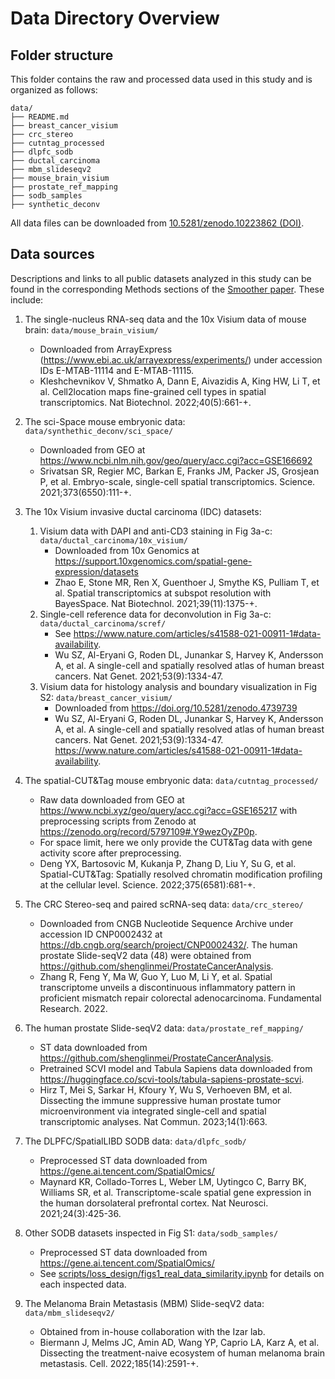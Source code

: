 # Data Directory Overview

## Folder structure
This folder contains the raw and processed data used in this study and is organized as follows:
```
data/
├── README.md
├── breast_cancer_visium
├── crc_stereo
├── cutntag_processed
├── dlpfc_sodb
├── ductal_carcinoma
├── mbm_slideseqv2
├── mouse_brain_visium
├── prostate_ref_mapping
├── sodb_samples
├── synthetic_deconv
```

All data files can be downloaded from [10.5281/zenodo.10223862 (DOI)](https://zenodo.org/records/10223862).

## Data sources
Descriptions and links to all public datasets analyzed in this study can be found in the corresponding Methods sections of the [Smoother paper](https://www.biorxiv.org/content/10.1101/2022.10.25.513785v2.full). These include:
1. The single-nucleus RNA-seq data and the 10x Visium data of mouse brain: `data/mouse_brain_visium/`
    - Downloaded from ArrayExpress (https://www.ebi.ac.uk/arrayexpress/experiments/) under accession IDs E-MTAB-11114 and E-MTAB-11115.
    - Kleshchevnikov V, Shmatko A, Dann E, Aivazidis A, King HW, Li T, et al. Cell2location maps fine-grained cell types in spatial transcriptomics. Nat Biotechnol. 2022;40(5):661-+.
2. The sci-Space mouse embryonic data: `data/synthethic_deconv/sci_space/`
    - Downloaded from GEO at https://www.ncbi.nlm.nih.gov/geo/query/acc.cgi?acc=GSE166692
    - Srivatsan SR, Regier MC, Barkan E, Franks JM, Packer JS, Grosjean P, et al. Embryo-scale, single-cell spatial transcriptomics. Science. 2021;373(6550):111-+.
3. The 10x Visium invasive ductal carcinoma (IDC) datasets:
    1. Visium data with DAPI and anti-CD3 staining in Fig 3a-c: `data/ductal_carcinoma/10x_visium/`
        - Downloaded from 10x Genomics at https://support.10xgenomics.com/spatial-gene-expression/datasets
        - Zhao E, Stone MR, Ren X, Guenthoer J, Smythe KS, Pulliam T, et al. Spatial transcriptomics at subspot resolution with BayesSpace. Nat Biotechnol. 2021;39(11):1375-+.
    2. Single-cell reference data for deconvolution in Fig 3a-c: `data/ductal_carcinoma/scref/`
        - See https://www.nature.com/articles/s41588-021-00911-1#data-availability.
        - Wu SZ, Al-Eryani G, Roden DL, Junankar S, Harvey K, Andersson A, et al. A single-cell and spatially resolved atlas of human breast cancers. Nat Genet. 2021;53(9):1334-47. 
    3. Visium data for histology analysis and boundary visualization in Fig S2: `data/breast_cancer_visium/`
        - Downloaded from https://doi.org/10.5281/zenodo.4739739
        - Wu SZ, Al-Eryani G, Roden DL, Junankar S, Harvey K, Andersson A, et al. A single-cell and spatially resolved atlas of human breast cancers. Nat Genet. 2021;53(9):1334-47. https://www.nature.com/articles/s41588-021-00911-1#data-availability.

4. The spatial-CUT&Tag mouse embryonic data: `data/cutntag_processed/`
    - Raw data downloaded from GEO at https://www.ncbi.xyz/geo/query/acc.cgi?acc=GSE165217 with preprocessing scripts from Zenodo at https://zenodo.org/record/5797109#.Y9wezOyZP0p. 
    - For space limit, here we only provide the CUT&Tag data with gene activity score after preprocessing.
    - Deng YX, Bartosovic M, Kukanja P, Zhang D, Liu Y, Su G, et al. Spatial-CUT&Tag: Spatially resolved chromatin modification profiling at the cellular level. Science. 2022;375(6581):681-+.
5. The CRC Stereo-seq and paired scRNA-seq data: `data/crc_stereo/`
    - Downloaded from CNGB Nucleotide Sequence Archive under accession ID CNP0002432 at https://db.cngb.org/search/project/CNP0002432/. The human prostate Slide-seqV2 data (48) were obtained from https://github.com/shenglinmei/ProstateCancerAnalysis.
    - Zhang R, Feng Y, Ma W, Guo Y, Luo M, Li Y, et al. Spatial transcriptome unveils a discontinuous inflammatory pattern in proficient mismatch repair colorectal adenocarcinoma. Fundamental Research. 2022.
6. The human prostate Slide-seqV2 data: `data/prostate_ref_mapping/`
    - ST data downloaded from https://github.com/shenglinmei/ProstateCancerAnalysis.
    - Pretrained SCVI model and Tabula Sapiens data downloaded from https://huggingface.co/scvi-tools/tabula-sapiens-prostate-scvi.
    - Hirz T, Mei S, Sarkar H, Kfoury Y, Wu S, Verhoeven BM, et al. Dissecting the immune suppressive human prostate tumor microenvironment via integrated single-cell and spatial transcriptomic analyses. Nat Commun. 2023;14(1):663.
7. The DLPFC/SpatialLIBD SODB data: `data/dlpfc_sodb/`
    - Preprocessed ST data downloaded from https://gene.ai.tencent.com/SpatialOmics/
    - Maynard KR, Collado-Torres L, Weber LM, Uytingco C, Barry BK, Williams SR, et al. Transcriptome-scale spatial gene expression in the human dorsolateral prefrontal cortex. Nat Neurosci. 2021;24(3):425-36.
8. Other SODB datasets inspected in Fig S1: `data/sodb_samples/`
    - Preprocessed ST data downloaded from https://gene.ai.tencent.com/SpatialOmics/
    - See [scripts/loss_design/figs1_real_data_similarity.ipynb](../scripts/loss_design/figs1_real_data_similarity.ipynb) for details on each inspected data.
9. The Melanoma Brain Metastasis (MBM) Slide-seqV2 data: `data/mbm_slideseqv2/`
    - Obtained from in-house collaboration with the Izar lab.
    - Biermann J, Melms JC, Amin AD, Wang YP, Caprio LA, Karz A, et al. Dissecting the treatment-naive ecosystem of human melanoma brain metastasis. Cell. 2022;185(14):2591-+.


